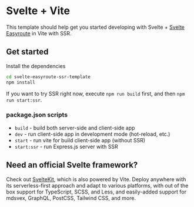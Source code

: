 # Svelte + Vite

This template should help get you started developing with Svelte + [Svelte Easyroute](https://github.com/lyohaplotinka/svelte-easyroute) in Vite with SSR.

## Get started

Install the dependencies

```bash
cd svelte-easyroute-ssr-template
npm install
```

If you want to try SSR right now, execute `npm run build` first, and
then `npm run start:ssr`.

### package.json scripts
* `build` - build both server-side and client-side app
* `dev` - run client-side app in development mode (hot-reload, etc.)
* `start` - run vite for build client-side app (without SSR)
* `start:ssr` - run Express.js server with SSR

## Need an official Svelte framework?

Check out [SvelteKit](https://github.com/sveltejs/kit#readme), which is also powered by Vite. Deploy anywhere with its serverless-first approach and adapt to various platforms, with out of the box support for TypeScript, SCSS, and Less, and easily-added support for mdsvex, GraphQL, PostCSS, Tailwind CSS, and more.
